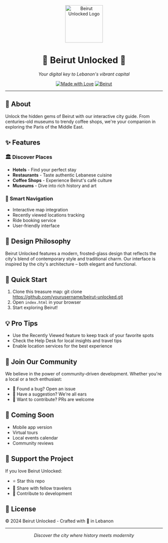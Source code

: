 <div align="center">
  <img src="images/icon's/main.ico" alt="Beirut Unlocked Logo" width="120"/>
  <h1>🌟 Beirut Unlocked 🌟</h1>
  <p><i>Your digital key to Lebanon's vibrant capital</i></p>
  
  [![Made with Love](https://img.shields.io/badge/Made%20with-❤️-red.svg)](https://github.com/yourusername/beirut-unlocked)
  [![Beirut](https://img.shields.io/badge/Discover-Beirut-blue.svg)](https://github.com/yourusername/beirut-unlocked)
</div>

---

## 🌆 About
Unlock the hidden gems of Beirut with our interactive city guide. From centuries-old museums to trendy coffee shops, we're your companion in exploring the Paris of the Middle East.

## ✨ Features

### 🏛️ Discover Places
- **Hotels** - Find your perfect stay
- **Restaurants** - Taste authentic Lebanese cuisine
- **Coffee Shops** - Experience Beirut's café culture
- **Museums** - Dive into rich history and art

### 🚗 Smart Navigation
- Interactive map integration
- Recently viewed locations tracking
- Ride booking service
- User-friendly interface

## 🎨 Design Philosophy
Beirut Unlocked features a modern, frosted-glass design that reflects the city's blend of contemporary style and traditional charm. Our interface is inspired by the city's architecture – both elegant and functional.

## 🚀 Quick Start
1. Clone this treasure map:
   git clone https://github.com/yourusername/beirut-unlocked.git
2. Open `index.html` in your browser
3. Start exploring Beirut!

## 💡 Pro Tips
- Use the Recently Viewed feature to keep track of your favorite spots
- Check the Help Desk for local insights and travel tips
- Enable location services for the best experience

## 🤝 Join Our Community
We believe in the power of community-driven development. Whether you're a local or a tech enthusiast:
- 🐛 Found a bug? Open an issue
- 💭 Have a suggestion? We're all ears
- 🔧 Want to contribute? PRs are welcome

## 📱 Coming Soon
- Mobile app version
- Virtual tours
- Local events calendar
- Community reviews

## 🌟 Support the Project
If you love Beirut Unlocked:
- ⭐ Star this repo
- 📢 Share with fellow travelers
- 🤝 Contribute to development

## 📜 License
© 2024 Beirut Unlocked - Crafted with 💝 in Lebanon

---

<div align="center">
  <i>Discover the city where history meets modernity</i>
</div>
